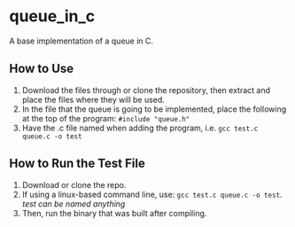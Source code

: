 # queue_in_c

A base implementation of a queue in C. 


## How to Use

1. Download the files through or clone the repository, then extract and place the files where they will be used.
2. In the file that the queue is going to be implemented, place the following at the top of the program: `#include "queue.h"`
3. Have the .c file named when adding the program, i.e. `gcc test.c queue.c -o test`

## How to Run the Test File
1. Download or clone the repo.
2. If using a linux-based command line, use: `gcc test.c queue.c -o test`. *test can be named anything*
3. Then, run the binary that was built after compiling.
